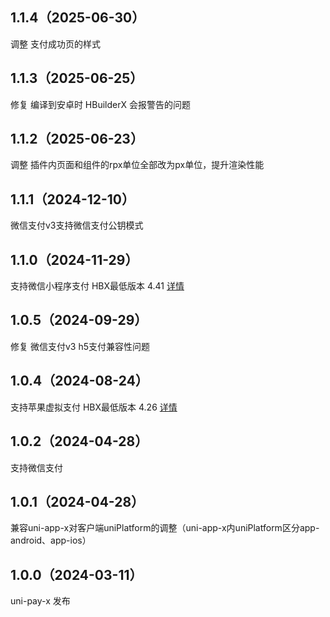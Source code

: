## 1.1.4（2025-06-30）
调整 支付成功页的样式
## 1.1.3（2025-06-25）
修复 编译到安卓时 HBuilderX 会报警告的问题
## 1.1.2（2025-06-23）
调整 插件内页面和组件的rpx单位全部改为px单位，提升渲染性能
## 1.1.1（2024-12-10）
微信支付v3支持微信支付公钥模式
## 1.1.0（2024-11-29）
支持微信小程序支付 HBX最低版本 4.41 [详情](https://doc.dcloud.net.cn/uniCloud/uni-pay/uni-app-x.html#config-wxpay-mp)
## 1.0.5（2024-09-29）
修复 微信支付v3 h5支付兼容性问题
## 1.0.4（2024-08-24）
支持苹果虚拟支付 HBX最低版本 4.26  [详情](https://doc.dcloud.net.cn/uniCloud/uni-pay/uni-app-x.html#appleiap)
## 1.0.2（2024-04-28）
支持微信支付
## 1.0.1（2024-04-28）
兼容uni-app-x对客户端uniPlatform的调整（uni-app-x内uniPlatform区分app-android、app-ios）
## 1.0.0（2024-03-11）
uni-pay-x 发布
